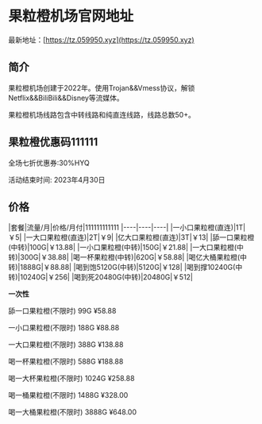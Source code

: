 # 果粒橙机场官网地址

最新地址：[https://tz.059950.xyz](https://tz.059950.xyz)

## 简介

果粒橙机场创建于2022年。使用Trojan&&Vmess协议，解锁Netflix&&BiliBili&&Disney等流媒体。

果粒橙机场线路包含中转线路和纯直连线路，线路总数50+。

## 果粒橙优惠码111111

全场七折优惠券:30%HYQ

活动结束时间: 2023年4月30日

## 价格

|套餐|流量/月|价格/月付|111111111111
|----|----|----|
|一小口果粒橙(直连)|1T|￥5|
|一大口果粒橙(直连)|2T|￥9|
|亿大口果粒橙(直连)|3T|￥13|
|舔一口果粒橙(中转)|100G|￥13.88|
|一小口果粒橙(中转)|150G|￥21.88|
|一大口果粒橙(中转)|300G|￥38.88|
|喝一杯果粒橙(中转)|620G|￥58.88|
|喝亿大桶果粒橙(中转)|1888G|￥88.88|
|喝到饱5120G(中转)|5120G|￥128|
|喝到撑10240G(中转)|10240G|￥256|
|喝到死20480G(中转)|20480G|￥512|

**一次性**

舔一口果粒橙(不限时) 99G ¥58.88

一小口果粒橙(不限时) 188G ¥88.88

一大口果粒橙(不限时) 388G ¥138.88

喝一杯果粒橙(不限时) 588G ¥188.88

喝一大杯果粒橙(不限时) 1024G ¥258.88

喝一桶果粒橙(不限时) 1488G ¥328.00

喝一大桶果粒橙(不限时) 3888G ¥648.00



